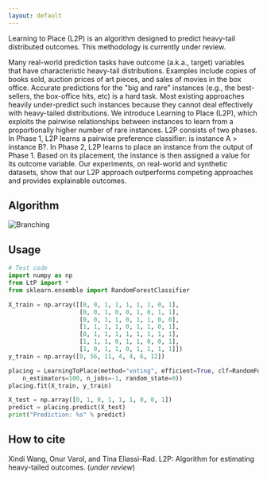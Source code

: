 ```yaml
---
layout: default
---
```


Learning to Place (L2P) is an algorithm designed to predict heavy-tail distributed outcomes. This methodology is currently under review.

Many real-world prediction tasks have outcome (a.k.a., target) variables that have characteristic heavy-tail distributions. Examples include copies of books sold, auction prices of art pieces, and sales of movies in the box office. Accurate predictions for the "big and rare" instances (e.g., the best-sellers, the box-office hits, etc) is a hard task. Most existing approaches heavily under-predict such instances because they cannot deal effectively with heavy-tailed distributions. We introduce Learning to Place (L2P), which exploits the pairwise relationships between instances to learn from a proportionally higher number of rare instances. L2P consists of two phases. In Phase 1, L2P learns a pairwise preference classifier: is instance A > instance B?. In Phase 2, L2P learns to place an instance from the output of Phase 1. Based on its placement, the instance is then assigned a value for its outcome variable. Our experiments, on real-world and synthetic datasets, show that our L2P approach outperforms competing approaches and provides explainable outcomes.

## Algorithm

![Branching]({{site.baseurl}}/img/flowchart_LtP.png)

## Usage


```python
# Test code
import numpy as np
from LtP import *
from sklearn.ensemble import RandomForestClassifier

X_train = np.array([[0, 0, 1, 1, 1, 1, 1, 0, 1],
                    [0, 0, 1, 0, 0, 1, 0, 1, 1],
                    [0, 0, 1, 1, 0, 1, 1, 0, 0],
                    [1, 1, 1, 1, 0, 1, 1, 0, 1],
                    [0, 1, 1, 1, 1, 1, 1, 1, 1],
                    [1, 1, 1, 0, 1, 1, 0, 0, 1],
                    [1, 0, 1, 1, 0, 1, 1, 1, 1]])
y_train = np.array([9, 56, 11, 4, 4, 6, 12])

placing = LearningToPlace(method="voting", efficient=True, clf=RandomForestClassifier(
    n_estimators=100, n_jobs=-1, random_state=0))
placing.fit(X_train, y_train)

X_test = np.array([0, 1, 0, 1, 1, 1, 0, 0, 1])
predict = placing.predict(X_test)
print("Prediction: %s" % predict)

```

## How to cite

Xindi  Wang, Onur Varol, and Tina Eliassi-Rad. L2P: Algorithm for estimating heavy-tailed outcomes. (_under review_)